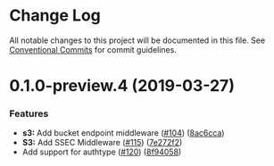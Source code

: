 # Change Log

All notable changes to this project will be documented in this file.
See [Conventional Commits](https://conventionalcommits.org) for commit guidelines.

# 0.1.0-preview.4 (2019-03-27)


### Features

* **s3:** Add bucket endpoint middleware ([#104](https://github.com/AllanFly120/aws-sdk-js-v3/issues/104)) ([8ac6cca](https://github.com/AllanFly120/aws-sdk-js-v3/commit/8ac6cca))
* **S3:** Add SSEC Middleware ([#115](https://github.com/AllanFly120/aws-sdk-js-v3/issues/115)) ([7e272f2](https://github.com/AllanFly120/aws-sdk-js-v3/commit/7e272f2))
* Add support for authtype ([#120](https://github.com/AllanFly120/aws-sdk-js-v3/issues/120)) ([8f94058](https://github.com/AllanFly120/aws-sdk-js-v3/commit/8f94058))
